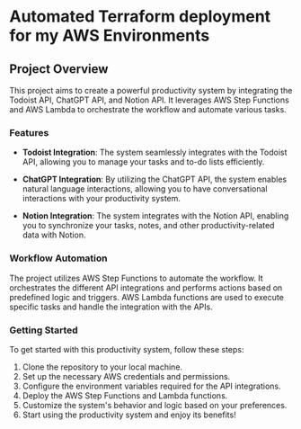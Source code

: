 # Automated Terraform deployment for my AWS Environments
## Project Overview

This project aims to create a powerful productivity system by integrating the Todoist API, ChatGPT API, and Notion API. It leverages AWS Step Functions and AWS Lambda to orchestrate the workflow and automate various tasks.

### Features

- **Todoist Integration**: The system seamlessly integrates with the Todoist API, allowing you to manage your tasks and to-do lists efficiently.

- **ChatGPT Integration**: By utilizing the ChatGPT API, the system enables natural language interactions, allowing you to have conversational interactions with your productivity system.

- **Notion Integration**: The system integrates with the Notion API, enabling you to synchronize your tasks, notes, and other productivity-related data with Notion.

### Workflow Automation

The project utilizes AWS Step Functions to automate the workflow. It orchestrates the different API integrations and performs actions based on predefined logic and triggers. AWS Lambda functions are used to execute specific tasks and handle the integration with the APIs.

### Getting Started

To get started with this productivity system, follow these steps:

1. Clone the repository to your local machine.
2. Set up the necessary AWS credentials and permissions.
3. Configure the environment variables required for the API integrations.
4. Deploy the AWS Step Functions and Lambda functions.
5. Customize the system's behavior and logic based on your preferences.
6. Start using the productivity system and enjoy its benefits!
